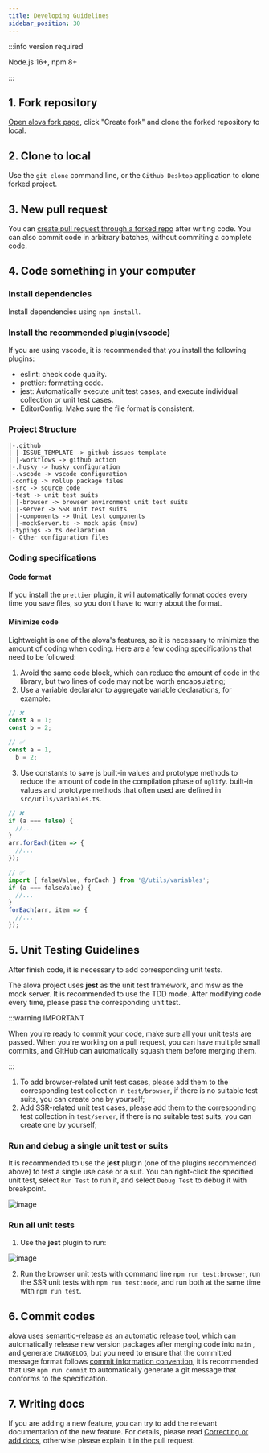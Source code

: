 ```yaml
---
title: Developing Guidelines
sidebar_position: 30
---
```


:::info version required

Node.js 16+, npm 8+

:::

## 1. Fork repository

[Open alova fork page](https://github.com/alovajs/alova/fork), click "Create fork" and clone the forked repository to local.

## 2. Clone to local

Use the `git clone` command line, or the `Github Desktop` application to clone forked project.

## 3. New pull request

You can [create pull request through a forked repo](https://docs.github.com/en/pull-requests/collaborating-with-pull-requests/proposing-changes-to-your-work-with-pull-requests/creating-a-pull-request-from-a-fork) after writing code. You can also commit code in arbitrary batches, without commiting a complete code.

## 4. Code something in your computer

### Install dependencies

Install dependencies using `npm install`.

### Install the recommended plugin(vscode)

If you are using vscode, it is recommended that you install the following plugins:

- eslint: check code quality.
- prettier: formatting code.
- jest: Automatically execute unit test cases, and execute individual collection or unit test cases.
- EditorConfig: Make sure the file format is consistent.

### Project Structure

```
|-.github
| |-ISSUE_TEMPLATE -> github issues template
| |-workflows -> github action
|-.husky -> husky configuration
|-.vscode -> vscode configuration
|-config -> rollup package files
|-src -> source code
|-test -> unit test suits
| |-browser -> browser environment unit test suits
| |-server -> SSR unit test suits
| |-components -> Unit test components
| |-mockServer.ts -> mock apis (msw)
|-typings -> ts declaration
|- Other configuration files

```

### Coding specifications

#### Code format

If you install the `prettier` plugin, it will automatically format codes every time you save files, so you don't have to worry about the format.

#### Minimize code

Lightweight is one of the alova's features, so it is necessary to minimize the amount of coding when coding. Here are a few coding specifications that need to be followed:

1. Avoid the same code block, which can reduce the amount of code in the library, but two lines of code may not be worth encapsulating;
2. Use a variable declarator to aggregate variable declarations, for example:

```javascript
// ❌
const a = 1;
const b = 2;

// ✅
const a = 1,
  b = 2;
```

3. Use constants to save js built-in values and prototype methods to reduce the amount of code in the compilation phase of `uglify`. built-in values and prototype methods that often used are defined in `src/utils/variables.ts`.

```javascript
// ❌
if (a === false) {
  //...
}
arr.forEach(item => {
  //...
});

// ✅
import { falseValue, forEach } from '@/utils/variables';
if (a === falseValue) {
  //...
}
forEach(arr, item => {
  //...
});
```

## 5. Unit Testing Guidelines

After finish code, it is necessary to add corresponding unit tests.

The alova project uses **jest** as the unit test framework, and msw as the mock server. It is recommended to use the TDD mode. After modifying code every time, please pass the corresponding unit test.

:::warning IMPORTANT

When you're ready to commit your code, make sure all your unit tests are passed. When you're working on a pull request, you can have multiple small commits, and GitHub can automatically squash them before merging them.

:::

1. To add browser-related unit test cases, please add them to the corresponding test collection in `test/browser`, if there is no suitable test suits, you can create one by yourself;
2. Add SSR-related unit test cases, please add them to the corresponding test collection in `test/server`, if there is no suitable test suits, you can create one by yourself;

### Run and debug a single unit test or suits

It is recommended to use the **jest** plugin (one of the plugins recommended above) to test a single use case or a suit. You can right-click the specified unit test, select `Run Test` to run it, and select `Debug Test` to debug it with breakpoint.

![image](https://github.com/alovajs/alova/assets/29848971/a94ba9db-c100-472f-b870-6bcecb031bea)

### Run all unit tests

1. Use the **jest** plugin to run:

![image](https://github.com/alovajs/alova/assets/29848971/5af3ff15-16b7-4b28-9ae6-d0b5a236b181)

2. Run the browser unit tests with command line `npm run test:browser`, run the SSR unit tests with `npm run test:node`, and run both at the same time with `npm run test`.

## 6. Commit codes

alova uses [semantic-release](https://semantic-release.gitbook.io) as an automatic release tool, which can automatically release new version packages after merging code into `main` , and generate `CHANGELOG`, but you need to ensure that the committed message format follows [commit information convention](https://www.conventionalcommits.org/en/v1.0.0/), it is recommended that use `npm run commit` to automatically generate a git message that conforms to the specification.

## 7. Writing docs

If you are adding a new feature, you can try to add the relevant documentation of the new feature. For details, please read [Correcting or add docs](/contributing/overview#correct-or-add-docs), otherwise please explain it in the pull request.

